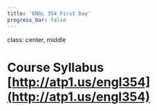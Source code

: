 ```yaml
---
title: 'ENGL 354 First Day'
progress_bar: false
---
```

class: center, middle

# Course Syllabus <br> [http://atp1.us/engl354](http://atp1.us/engl354)